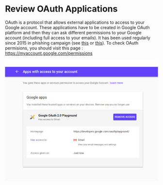# Review OAuth Applications

OAuth is a protocol that allows external applications to access to your Google account. These applications have to be created in Google OAuth platform and then they can ask different permissions to your Google account (including full access to your emails). It has been used regularly since 2015 in phishing campaign (see [this](https://www.amnesty.org/en/latest/research/2019/08/evolving-phishing-attacks-targeting-journalists-and-human-rights-defenders-from-the-middle-east-and-north-africa/) or [this](https://citizenlab.ca/2018/01/spying-on-a-budget-inside-a-phishing-operation-with-targets-in-the-tibetan-community/)). To check OAuth permisions, you should visit this page : https://myaccount.google.com/permissions

![](../img/google7.png)
